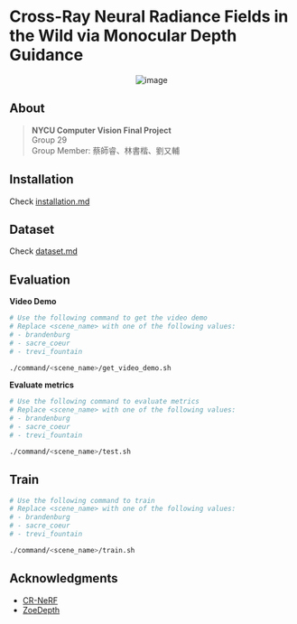 # Cross-Ray Neural Radiance Fields in the Wild via Monocular Depth Guidance

<p align="center">
  <img src="https://github.com/Shukkai/CR-NeRF-via-Depth-Guidance/blob/main/video/trevi_fountain.gif" alt="image">
</p>

## About
> **NYCU Computer Vision Final Project**\
> Group 29\
> Group Member: 蔡師睿、林書楷、劉又輔

## Installation
Check [installation.md](https://github.com/Shukkai/CR-NeRF-via-Depth-Guidance/blob/main/docs/installation.md)

## Dataset
Check [dataset.md](https://github.com/Shukkai/CR-NeRF-via-Depth-Guidance/blob/main/docs/dataset.md)

## Evaluation
**Video Demo**
```bash
# Use the following command to get the video demo
# Replace <scene_name> with one of the following values:
# - brandenburg
# - sacre_coeur
# - trevi_fountain

./command/<scene_name>/get_video_demo.sh
```

**Evaluate metrics**
```bash
# Use the following command to evaluate metrics
# Replace <scene_name> with one of the following values:
# - brandenburg
# - sacre_coeur
# - trevi_fountain

./command/<scene_name>/test.sh
```

## Train
```bash
# Use the following command to train
# Replace <scene_name> with one of the following values:
# - brandenburg
# - sacre_coeur
# - trevi_fountain

./command/<scene_name>/train.sh
```

## Acknowledgments
- [CR-NeRF](https://github.com/YifYang993/CR-NeRF-PyTorch/tree/submit)
- [ZoeDepth](https://github.com/isl-org/ZoeDepth)
